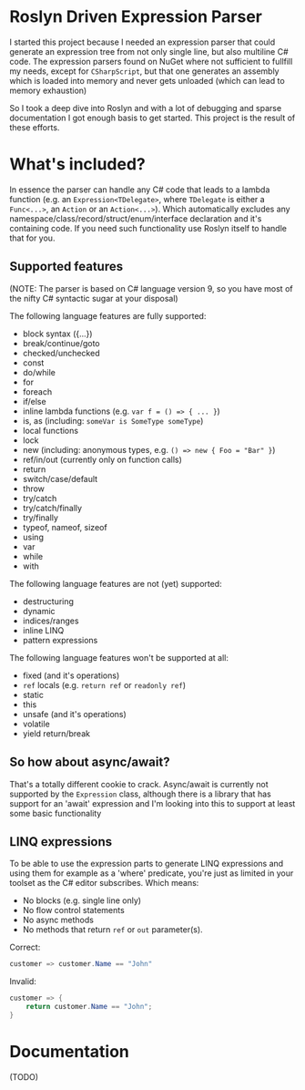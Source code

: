# Roslyn Driven Expression Parser

I started this project because I needed an expression parser that could generate an expression tree from not only single line, but also multiline C# code. The expression parsers found on NuGet where not sufficient to fullfill my needs, except for `CSharpScript`, but that one generates an assembly which is loaded into memory and never gets unloaded (which can lead to memory exhaustion)

So I took a deep dive into Roslyn and with a lot of debugging and sparse documentation I got enough basis to get started. This project is the result of these efforts.

# What's included?

In essence the parser can handle any C# code that leads to a lambda function (e.g. an `Expression<TDelegate>`, where `TDelegate` is either a `Func<...>`, an `Action` or an `Action<...>`). Which automatically excludes any namespace/class/record/struct/enum/interface declaration and it's containing code. If you need such functionality use Roslyn itself to handle that for you.

## Supported features

(NOTE: The parser is based on C# language version 9, so you have most of the nifty C# syntactic sugar at your disposal)

The following language features are fully supported:
* block syntax ({...})
* break/continue/goto
* checked/unchecked
* const
* do/while
* for
* foreach
* if/else
* inline lambda functions  (e.g. `var f = () => { ... }`)
* is, as (including: `someVar is SomeType someType`)
* local functions
* lock
* new (including: anonymous types, e.g. `() => new { Foo = "Bar" }`)
* ref/in/out (currently only on function calls)
* return
* switch/case/default
* throw
* try/catch
* try/catch/finally
* try/finally
* typeof, nameof, sizeof
* using
* var
* while
* with

The following language features are not (yet) supported:
* destructuring
* dynamic
* indices/ranges 
* inline LINQ
* pattern expressions


The following language features won't be supported at all:
* fixed (and it's operations)
* `ref` locals (e.g. `return ref` or `readonly ref`)
* static
* this
* unsafe (and it's operations)
* volatile
* yield return/break
 
## So how about async/await?

That's a totally different cookie to crack. Async/await is currently not supported by the `Expression` class, although there is a library that has support for an 'await' expression and I'm looking into this to support at least some basic functionality

## LINQ expressions

To be able to use the expression parts to generate LINQ expressions and using them for example as a 'where' predicate, you're just as limited in your toolset as the C# editor subscribes. Which means:
* No blocks (e.g. single line only)
* No flow control statements
* No async methods
* No methods that return `ref` or `out` parameter(s).

Correct:
```csharp
customer => customer.Name == "John"
``` 
  
Invalid:
```csharp
customer => {
    return customer.Name == "John";
}
```

# Documentation

(TODO)
